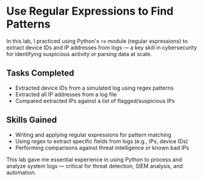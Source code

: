 # Use Regular Expressions to Find Patterns

In this lab, I practiced using Python's `re` module (regular expressions) to extract device IDs and IP addresses from logs — a key skill in cybersecurity for identifying suspicious activity or parsing data at scale.

## Tasks Completed

- Extracted device IDs from a simulated log using regex patterns  
- Extracted all IP addresses from a log file  
- Compared extracted IPs against a list of flagged/suspicious IPs  

## Skills Gained

- Writing and applying regular expressions for pattern matching  
- Using regex to extract specific fields from logs (e.g., IPs, device IDs)  
- Performing comparisons against threat intelligence or known bad IPs  

This lab gave me essential experience in using Python to process and analyze system logs — critical for threat detection, SIEM analysis, and automation.
